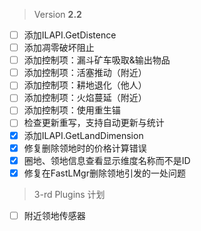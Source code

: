  > Version **2.2**

 - [ ] 添加ILAPI.GetDistence
 - [ ] 添加凋零破坏阻止
 - [ ] 添加控制项：漏斗矿车吸取&输出物品
 - [ ] 添加控制项：活塞推动（附近）
 - [ ] 添加控制项：耕地退化（他人）
 - [ ] 添加控制项：火焰蔓延（附近）
 - [ ] 添加控制项：使用重生锚
 - [ ] 检查更新重写，支持自动更新与统计
 - [x] 添加ILAPI.GetLandDimension
 - [x] 修复删除领地时的价格计算错误
 - [x] 圈地、领地信息查看显示维度名称而不是ID
 - [x] 修复在FastLMgr删除领地引发的一处问题

 > 3-rd Plugins 计划
 - [ ] 附近领地传感器
